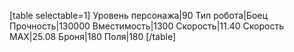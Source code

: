 [table selectable=1]
Уровень персонажа|90
Тип робота|Боец
Прочность|130000
Вместимость|1300
Скорость|11.40
Скорость MAX|25.08
Броня|180
Поля|180
[/table]
